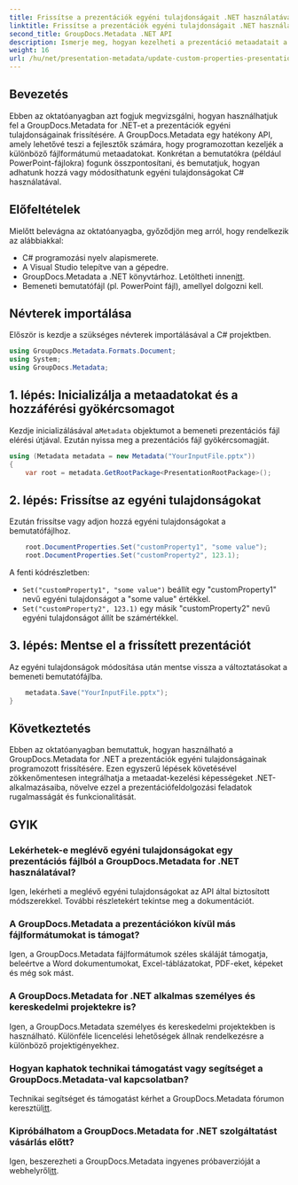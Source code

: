 ```yaml
---
title: Frissítse a prezentációk egyéni tulajdonságait .NET használatával
linktitle: Frissítse a prezentációk egyéni tulajdonságait .NET használatával
second_title: GroupDocs.Metadata .NET API
description: Ismerje meg, hogyan kezelheti a prezentáció metaadatait a GroupDocs.Metadata for .NET használatával. Az egyéni tulajdonságok hatékony frissítése a PowerPoint-fájlokban.
weight: 16
url: /hu/net/presentation-metadata/update-custom-properties-presentations/
---
```

## Bevezetés
Ebben az oktatóanyagban azt fogjuk megvizsgálni, hogyan használhatjuk fel a GroupDocs.Metadata for .NET-et a prezentációk egyéni tulajdonságainak frissítésére. A GroupDocs.Metadata egy hatékony API, amely lehetővé teszi a fejlesztők számára, hogy programozottan kezeljék a különböző fájlformátumú metaadatokat. Konkrétan a bemutatókra (például PowerPoint-fájlokra) fogunk összpontosítani, és bemutatjuk, hogyan adhatunk hozzá vagy módosíthatunk egyéni tulajdonságokat C# használatával.
## Előfeltételek
Mielőtt belevágna az oktatóanyagba, győződjön meg arról, hogy rendelkezik az alábbiakkal:
- C# programozási nyelv alapismerete.
- A Visual Studio telepítve van a gépedre.
-  GroupDocs.Metadata a .NET könyvtárhoz. Letöltheti innen[itt](https://releases.groupdocs.com/metadata/net/).
- Bemeneti bemutatófájl (pl. PowerPoint fájl), amellyel dolgozni kell.

## Névterek importálása
Először is kezdje a szükséges névterek importálásával a C# projektben.
```csharp
using GroupDocs.Metadata.Formats.Document;
using System;
using GroupDocs.Metadata;
```
## 1. lépés: Inicializálja a metaadatokat és a hozzáférési gyökércsomagot
 Kezdje inicializálásával a`Metadata` objektumot a bemeneti prezentációs fájl elérési útjával. Ezután nyissa meg a prezentációs fájl gyökércsomagját.
```csharp
using (Metadata metadata = new Metadata("YourInputFile.pptx"))
{
    var root = metadata.GetRootPackage<PresentationRootPackage>();
```
## 2. lépés: Frissítse az egyéni tulajdonságokat
Ezután frissítse vagy adjon hozzá egyéni tulajdonságokat a bemutatófájlhoz.
```csharp
    root.DocumentProperties.Set("customProperty1", "some value");
    root.DocumentProperties.Set("customProperty2", 123.1);
```
A fenti kódrészletben:
- `Set("customProperty1", "some value")` beállít egy "customProperty1" nevű egyéni tulajdonságot a "some value" értékkel.
- `Set("customProperty2", 123.1)` egy másik "customProperty2" nevű egyéni tulajdonságot állít be számértékkel.
## 3. lépés: Mentse el a frissített prezentációt
Az egyéni tulajdonságok módosítása után mentse vissza a változtatásokat a bemeneti bemutatófájlba.
```csharp
    metadata.Save("YourInputFile.pptx");
}
```

## Következtetés
Ebben az oktatóanyagban bemutattuk, hogyan használható a GroupDocs.Metadata for .NET a prezentációk egyéni tulajdonságainak programozott frissítésére. Ezen egyszerű lépések követésével zökkenőmentesen integrálhatja a metaadat-kezelési képességeket .NET-alkalmazásaiba, növelve ezzel a prezentációfeldolgozási feladatok rugalmasságát és funkcionalitását.

## GYIK
### Lekérhetek-e meglévő egyéni tulajdonságokat egy prezentációs fájlból a GroupDocs.Metadata for .NET használatával?
Igen, lekérheti a meglévő egyéni tulajdonságokat az API által biztosított módszerekkel. További részletekért tekintse meg a dokumentációt.
### A GroupDocs.Metadata a prezentációkon kívül más fájlformátumokat is támogat?
Igen, a GroupDocs.Metadata fájlformátumok széles skáláját támogatja, beleértve a Word dokumentumokat, Excel-táblázatokat, PDF-eket, képeket és még sok mást.
### A GroupDocs.Metadata for .NET alkalmas személyes és kereskedelmi projektekre is?
Igen, a GroupDocs.Metadata személyes és kereskedelmi projektekben is használható. Különféle licencelési lehetőségek állnak rendelkezésre a különböző projektigényekhez.
### Hogyan kaphatok technikai támogatást vagy segítséget a GroupDocs.Metadata-val kapcsolatban?
 Technikai segítséget és támogatást kérhet a GroupDocs.Metadata fórumon keresztül[itt](https://forum.groupdocs.com/c/metadata/14).
### Kipróbálhatom a GroupDocs.Metadata for .NET szolgáltatást vásárlás előtt?
 Igen, beszerezheti a GroupDocs.Metadata ingyenes próbaverzióját a webhelyről[itt](https://releases.groupdocs.com/).